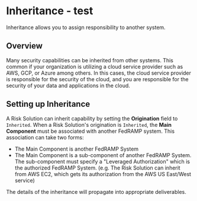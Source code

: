 # Inheritance - test
Inheritance allows you to assign responsibility to another system.

## Overview
Many security capabilities can be inherited from other systems. This common if your organization is utilizing a cloud service provider such as AWS, GCP, or Azure among others. In this cases, the cloud service provider is responsible for the security of the cloud, and you are responsible for the security of your data and applications in the cloud. 

## Setting up Inheritance
A Risk Solution can inherit capability by setting the **Origination** field to `Inherited`. When a Risk Solution's origination is `Inherited`, the **Main Component** must be associated with another FedRAMP system. This association can take two forms:
- The Main Component is another FedRAMP System
- The Main Component is a sub-component of another FedRAMP System. The sub-component must specify a "Leveraged Authorization" which is the authorized FedRAMP System. (e.g. The Risk Solution can inherit from AWS EC2, which gets its authorization from the AWS US East/West service)

The details of the inheritance will propagate into appropriate deliverables.
